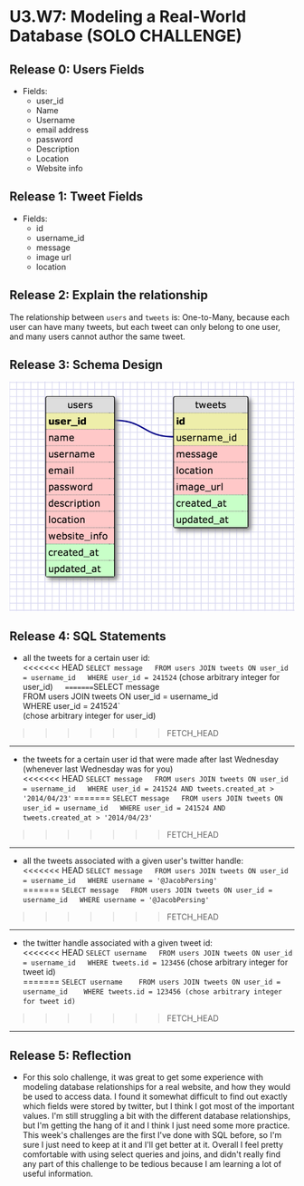 # U3.W7: Modeling a Real-World Database (SOLO CHALLENGE)

## Release 0: Users Fields
 * Fields:
 	* user_id
 	* Name
 	* Username
 	* email address
 	* password
 	* Description
 	* Location
 	* Website info

## Release 1: Tweet Fields
 * Fields:
 	* id
 	* username_id
 	* message
 	* image url
 	* location

## Release 2: Explain the relationship
The relationship between `users` and `tweets` is: 
One-to-Many, because each user can have many tweets, but each tweet can only belong to one user, and many users cannot author the same tweet.


## Release 3: Schema Design
![schema](../imgs/challenge3.png)

## Release 4: SQL Statements
<!-- Include your SQL Statements. How can you make markdown files show blocks of code? -->
* all the tweets for a certain user id:  
<<<<<<< HEAD
	`SELECT message  
		FROM users JOIN tweets ON user_id = username_id  
	  WHERE user_id = 241524`  (chose arbitrary integer for user_id)`   
=======
`SELECT message   
FROM users JOIN tweets ON user_id = username_id    
WHERE user_id = 241524`   
(chose arbitrary integer for user_id)  
>>>>>>> FETCH_HEAD

* * *

* the tweets for a certain user id that were made after last Wednesday (whenever last Wednesday was for you)  
<<<<<<< HEAD
	`SELECT message  
	FROM users JOIN tweets ON user_id = username_id  
	WHERE user_id = 241524 AND tweets.created_at > '2014/04/23'`
=======
`SELECT message  
FROM users JOIN tweets ON user_id = username_id  
WHERE user_id = 241524 AND tweets.created_at > '2014/04/23'`   
>>>>>>> FETCH_HEAD

* * *

* all the tweets associated with a given user's twitter handle:  
<<<<<<< HEAD
	`SELECT message  
	FROM users JOIN tweets ON user_id = username_id  
	WHERE username = '@JacobPersing'`  
=======
`SELECT message  
FROM users JOIN tweets ON user_id = username_id  
WHERE username = '@JacobPersing'`  
>>>>>>> FETCH_HEAD

* * *

* the twitter handle associated with a given tweet id:  
<<<<<<< HEAD
	`SELECT username  
	FROM users JOIN tweets ON user_id = username_id  
	WHERE tweets.id = 123456` (chose arbitrary integer for tweet id)  
=======
`SELECT username   
FROM users JOIN tweets ON user_id = username_id   
WHERE tweets.id = 123456 (chose arbitrary integer for tweet id)`   
>>>>>>> FETCH_HEAD

* * * 

## Release 5: Reflection
* For this solo challenge, it was great to get some experience with modeling database relationships for a real website, and how they would be used to access data. I found it somewhat difficult to find out exactly which fields were stored by twitter, but I think I got most of the important values. I'm still struggling a bit with the different database relationships, but I'm getting the hang of it and I think I just need some more practice. This week's challenges are the first I've done with SQL before, so I'm sure I just need to keep at it and I'll get better at it. Overall I feel pretty comfortable with using select queries and joins, and didn't really find any part of this challenge to be tedious because I am learning a lot of useful information. 
